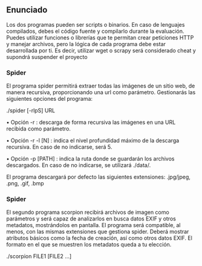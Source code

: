 <h2>Enunciado</h2>
<p>Los dos programas pueden ser scripts o binarios. En caso de lenguajes compilados,
debes el código fuente y compilarlo durante la evaluación. Puedes utilizar funciones o
librerías que te permitan crear peticiones HTTP y manejar archivos, pero la lógica de
cada programa debe estar desarrollada por ti. Es decir, utilizar wget o scrapy será
considerado cheat y supondrá suspender el proyecto</p>

<h3>Spider</h3>
<p>El programa spider permitirá extraer todas las imágenes de un sitio web, de manera
recursiva, proporcionando una url como parámetro. Gestionarás las siguientes opciones
del programa:</p>
<p>./spider [-rlpS] URL</p>
<p>• Opción -r : descarga de forma recursiva las imágenes en una URL recibida como
parámetro.</p>
<p>• Opción -r -l [N] : indica el nivel profundidad máximo de la descarga recursiva.
En caso de no indicarse, será 5.</p>
<p>• Opción -p [PATH] : indica la ruta donde se guardarán los archivos descargados.
En caso de no indicarse, se utilizará ./data/.</p>
<p>El programa descargará por defecto las siguientes extensiones: .jpg/jpeg, .png, .gif, .bmp</p>

<h3>Spider</h3>
<p>El segundo programa scorpion recibirá archivos de imagen como parámetros y será
capaz de analizarlos en busca datos EXIF y otros metadatos, mostrándolos en pantalla.
El programa será compatible, al menos, con las mismas extensiones que gestiona spider.
Deberá mostrar atributos básicos como la fecha de creación, así como otros datos EXIF.
El formato en el que se muestren los metadatos queda a tu elección.</p>
<p>./scorpion FILE1 [FILE2 ...]</p>
